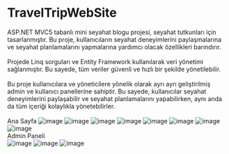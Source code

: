 # TravelTripWebSite <br/>

ASP.NET MVC5 tabanlı mini seyahat blogu projesi, seyahat tutkunları için tasarlanmıştır. Bu proje, kullanıcıların seyahat deneyimlerini paylaşmalarına ve seyahat planlamalarını yapmalarına yardımcı olacak özellikleri barındırır. <br/><br/>
Projede Linq sorguları ve Entity Framework kullanılarak veri yönetimi sağlanmıştır. Bu sayede, tüm veriler güvenli ve hızlı bir şekilde yönetilebilir. <br/><br/>
Bu proje kullanıcılara ve yöneticilere yönelik olarak ayrı ayrı geliştirilmiş admin ve kullanıcı panellerine sahiptir. Bu sayede, kullanıcılar seyahat deneyimlerini paylaşabilir ve seyahat planlamalarını yapabilirken, aynı anda da tüm içeriği kolaylıkla yönetebilirler.
<br/><br/>
Ana Sayfa
![image](https://user-images.githubusercontent.com/123379493/228872963-96316553-0143-4e81-929d-22266943d6df.png)
![image](https://user-images.githubusercontent.com/123379493/228872413-f194404b-b437-431a-9349-c881245c2f2e.png)
![image](https://user-images.githubusercontent.com/123379493/228872473-e14284c3-f4ae-4b68-bc48-39c9874fcdee.png)
![image](https://user-images.githubusercontent.com/123379493/228872522-7d000b94-96d7-45c8-8b1f-f423d6956047.png)
![image](https://user-images.githubusercontent.com/123379493/228872560-4409291e-9bdf-46aa-b378-a818cb42d68e.png)
![image](https://user-images.githubusercontent.com/123379493/228872614-f6fba98f-fa27-4dd2-9027-7d2cc9f00305.png)
![image](https://user-images.githubusercontent.com/123379493/228872666-7fd1f046-6695-498e-8d3b-ce15f2bb8b7a.png)
![image](https://user-images.githubusercontent.com/123379493/228872722-8f9ebd0f-0c22-42e8-b265-13e302c0b477.png)
<br/>
Admin Paneli
<br/>
![image](https://user-images.githubusercontent.com/123379493/228839850-f9a81dcb-2f99-4996-8935-7aeff5e14c01.png)
![image](https://user-images.githubusercontent.com/123379493/228839897-605248ee-dc84-4cf8-a3d3-672e91e5c501.png)
![image](https://user-images.githubusercontent.com/123379493/228839943-b4ded932-d505-4a56-81f5-da089323f8e9.png)


